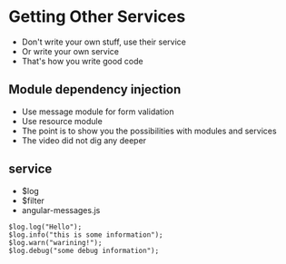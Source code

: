 # Getting Other Services
+ Don't write your own stuff, use their service
+ Or write your own service
+ That's how you write good code


## Module dependency injection
+ Use message module for form validation
+ Use resource module
+ The point is to show you the possibilities with modules and services
+ The video did not dig any deeper

## service
+ $log
+ $filter
+ angular-messages.js




 ```
 $log.log("Hello");
 $log.info("this is some information");
 $log.warn("warining!");
 $log.debug("some debug information");

 ```
